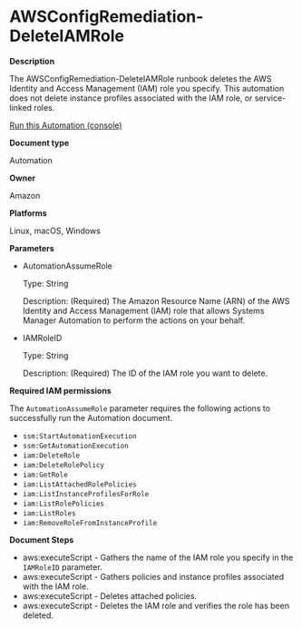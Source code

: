 # AWSConfigRemediation\-DeleteIAMRole<a name="automation-aws-delete-iam-role"></a>

**Description**

The AWSConfigRemediation\-DeleteIAMRole runbook deletes the AWS Identity and Access Management \(IAM\) role you specify\. This automation does not delete instance profiles associated with the IAM role, or service\-linked roles\.

[Run this Automation \(console\)](https://console.aws.amazon.com/systems-manager/automation/execute/AWSConfigRemediation-DeleteIAMRole)

**Document type**

Automation

**Owner**

Amazon

**Platforms**

Linux, macOS, Windows

**Parameters**
+ AutomationAssumeRole

  Type: String

  Description: \(Required\) The Amazon Resource Name \(ARN\) of the AWS Identity and Access Management \(IAM\) role that allows Systems Manager Automation to perform the actions on your behalf\.
+ IAMRoleID

  Type: String

  Description: \(Required\) The ID of the IAM role you want to delete\.

**Required IAM permissions**

The `AutomationAssumeRole` parameter requires the following actions to successfully run the Automation document\.
+ `ssm:StartAutomationExecution`
+ `ssm:GetAutomationExecution`
+ `iam:DeleteRole`
+ `iam:DeleteRolePolicy`
+ `iam:GetRole`
+ `iam:ListAttachedRolePolicies`
+ `iam:ListInstanceProfilesForRole`
+ `iam:ListRolePolicies`
+ `iam:ListRoles`
+ `iam:RemoveRoleFromInstanceProfile`

**Document Steps**
+ aws:executeScript \- Gathers the name of the IAM role you specify in the `IAMRoleID` parameter\.
+ aws:executeScript \- Gathers policies and instance profiles associated with the IAM role\.
+ aws:executeScript \- Deletes attached policies\.
+ aws:executeScript \- Deletes the IAM role and verifies the role has been deleted\.